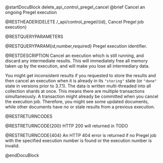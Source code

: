 @startDocuBlock delete_api_control_pregel_cancel
@brief Cancel an ongoing Pregel execution

@RESTHEADER{DELETE /_api/control_pregel/{id}, Cancel Pregel job execution}

@RESTQUERYPARAMETERS

@RESTQUERYPARAM{id,number,required}
Pregel execution identifier.

@RESTDESCRIPTION
Cancel an execution which is still running, and discard any intermediate
results. This will immediately free all memory taken up by the execution, and
will make you lose all intermediary data.

You might get inconsistent results if you requested to store the results and
then cancel an execution when it is already in its `"storing"` state (or
`"done"` state in versions prior to 3.7.1). The data is written multi-threaded
into all collection shards at once. This means there are multiple transactions
simultaneously. A transaction might already be committed when you cancel the
execution job. Therefore, you might see some updated documents, while other
documents have no or stale results from a previous execution.

@RESTRETURNCODES

@RESTRETURNCODE{200}
HTTP 200 will returned in TODO

@RESTRETURNCODE{404}
An HTTP 404 error is returned if no Pregel job with the specified execution number
is found or the execution number is invalid.

@endDocuBlock
